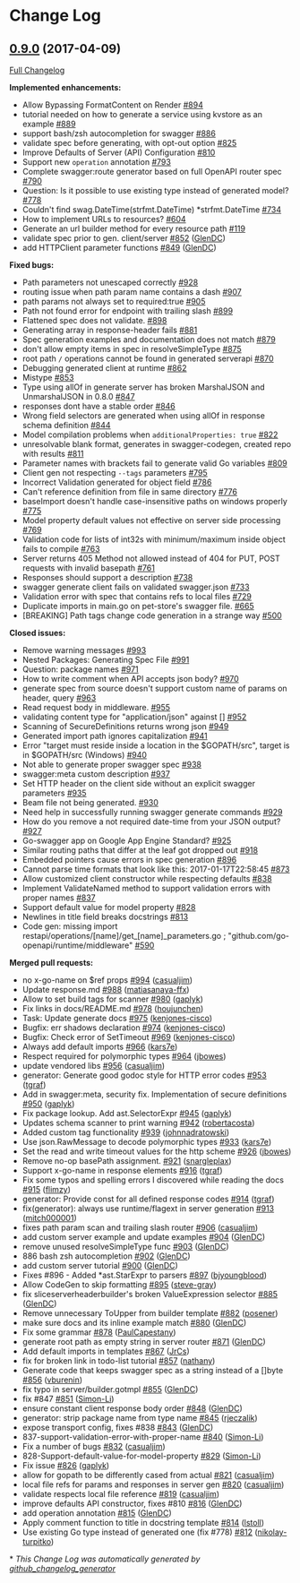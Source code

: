 # Change Log

## [0.9.0](https://github.com/istforks/go-swagger/tree/0.9.0) (2017-04-09)
[Full Changelog](https://github.com/istforks/go-swagger/compare/0.8.0...0.9.0)

**Implemented enhancements:**

- Allow Bypassing FormatContent on Render [\#894](https://github.com/istforks/go-swagger/issues/894)
- tutorial needed on how to generate a service using kvstore as an example [\#889](https://github.com/istforks/go-swagger/issues/889)
- support bash/zsh autocompletion for swagger [\#886](https://github.com/istforks/go-swagger/issues/886)
- validate spec before generating, with opt-out option [\#825](https://github.com/istforks/go-swagger/issues/825)
- Improve Defaults of Server \(API\) Configuration [\#810](https://github.com/istforks/go-swagger/issues/810)
- Support new `operation` annotation [\#793](https://github.com/istforks/go-swagger/issues/793)
- Complete swagger:route generator based on full OpenAPI router spec [\#790](https://github.com/istforks/go-swagger/issues/790)
- Question: Is it possible to use existing type instead of generated model? [\#778](https://github.com/istforks/go-swagger/issues/778)
- Couldn't find swag.DateTime\(strfmt.DateTime\) \*strfmt.DateTime [\#734](https://github.com/istforks/go-swagger/issues/734)
- How to implement URLs to resources? [\#604](https://github.com/istforks/go-swagger/issues/604)
- Generate an url builder method for every resource path [\#119](https://github.com/istforks/go-swagger/issues/119)
- validate spec prior to gen. client/server [\#852](https://github.com/istforks/go-swagger/pull/852) ([GlenDC](https://github.com/GlenDC))
- add HTTPClient parameter functions [\#849](https://github.com/istforks/go-swagger/pull/849) ([GlenDC](https://github.com/GlenDC))

**Fixed bugs:**

- Path parameters not unescaped correctly [\#928](https://github.com/istforks/go-swagger/issues/928)
- routing issue when path param name contains a dash [\#907](https://github.com/istforks/go-swagger/issues/907)
- path params not always set to required:true [\#905](https://github.com/istforks/go-swagger/issues/905)
- Path not found error for endpoint with trailing slash [\#899](https://github.com/istforks/go-swagger/issues/899)
- Flattened spec does not validate. [\#898](https://github.com/istforks/go-swagger/issues/898)
- Generating array in response-header fails [\#881](https://github.com/istforks/go-swagger/issues/881)
- Spec generation examples and documentation does not match [\#879](https://github.com/istforks/go-swagger/issues/879)
- don't allow empty items in spec in resolveSimpleType [\#875](https://github.com/istforks/go-swagger/issues/875)
- root path `/` operations cannot be found in generated serverapi [\#870](https://github.com/istforks/go-swagger/issues/870)
- Debugging generated client at runtime [\#862](https://github.com/istforks/go-swagger/issues/862)
- Mistype [\#853](https://github.com/istforks/go-swagger/issues/853)
- Type using allOf in generate server has broken MarshalJSON and UnmarshalJSON in 0.8.0 [\#847](https://github.com/istforks/go-swagger/issues/847)
- responses dont have a stable order [\#846](https://github.com/istforks/go-swagger/issues/846)
- Wrong field selectors are generated when using allOf in response schema definition [\#844](https://github.com/istforks/go-swagger/issues/844)
- Model compilation problems when `additionalProperties: true` [\#822](https://github.com/istforks/go-swagger/issues/822)
- unresolvable blank format, generates in swagger-codegen, created repo with results [\#811](https://github.com/istforks/go-swagger/issues/811)
- Parameter names with brackets fail to generate valid Go variables [\#809](https://github.com/istforks/go-swagger/issues/809)
- Client gen not respecting `--tags` parameters [\#795](https://github.com/istforks/go-swagger/issues/795)
- Incorrect Validation generated for object field [\#786](https://github.com/istforks/go-swagger/issues/786)
- Can't reference definition from file in same directory [\#776](https://github.com/istforks/go-swagger/issues/776)
- baseImport doesn't handle case-insensitive paths on windows properly [\#775](https://github.com/istforks/go-swagger/issues/775)
- Model property default values not effective on server side processing [\#769](https://github.com/istforks/go-swagger/issues/769)
- Validation code for lists of int32s with minimum/maximum inside object fails to compile [\#763](https://github.com/istforks/go-swagger/issues/763)
- Server returns 405 Method not allowed instead of 404 for PUT, POST requests with invalid basepath [\#761](https://github.com/istforks/go-swagger/issues/761)
- Responses should support a description [\#738](https://github.com/istforks/go-swagger/issues/738)
- swagger generate client fails on validated swagger.json [\#733](https://github.com/istforks/go-swagger/issues/733)
- Validation error with spec that contains refs to local files [\#729](https://github.com/istforks/go-swagger/issues/729)
- Duplicate imports in main.go on pet-store's swagger file. [\#665](https://github.com/istforks/go-swagger/issues/665)
- \[BREAKING\] Path tags change code generation in a strange way [\#500](https://github.com/istforks/go-swagger/issues/500)

**Closed issues:**

- Remove warning messages [\#993](https://github.com/istforks/go-swagger/issues/993)
- Nested Packages: Generating Spec File [\#991](https://github.com/istforks/go-swagger/issues/991)
- Question: package names [\#971](https://github.com/istforks/go-swagger/issues/971)
- How to write comment when API accepts json body? [\#970](https://github.com/istforks/go-swagger/issues/970)
- generate spec from source doesn't support custom name of params on header, query [\#963](https://github.com/istforks/go-swagger/issues/963)
- Read request body in middleware. [\#955](https://github.com/istforks/go-swagger/issues/955)
- validating content type for "application/json" against \[\] [\#952](https://github.com/istforks/go-swagger/issues/952)
- Scanning of SecureDefinitions returns wrong json   [\#949](https://github.com/istforks/go-swagger/issues/949)
- Generated import path ignores capitalization [\#941](https://github.com/istforks/go-swagger/issues/941)
- Error "target must reside inside a location in the $GOPATH/src", target is in $GOPATH/src \(Windows\) [\#940](https://github.com/istforks/go-swagger/issues/940)
- Not able to generate proper swagger spec [\#938](https://github.com/istforks/go-swagger/issues/938)
- swagger:meta custom description [\#937](https://github.com/istforks/go-swagger/issues/937)
- Set HTTP header on the client side without an explicit swagger parameters [\#935](https://github.com/istforks/go-swagger/issues/935)
- Beam file not being generated. [\#930](https://github.com/istforks/go-swagger/issues/930)
- Need help in successfully running swagger generate commands [\#929](https://github.com/istforks/go-swagger/issues/929)
- How do you remove a not required date-time from your JSON output? [\#927](https://github.com/istforks/go-swagger/issues/927)
- Go-swagger app on Google App Engine Standard? [\#925](https://github.com/istforks/go-swagger/issues/925)
- Similar routing paths that differ at the leaf got dropped out  [\#918](https://github.com/istforks/go-swagger/issues/918)
- Embedded pointers cause errors in spec generation [\#896](https://github.com/istforks/go-swagger/issues/896)
- Cannot parse time formats that look like this: 2017-01-17T22:58:45 [\#873](https://github.com/istforks/go-swagger/issues/873)
- Allow customized client constructor while respecting defaults [\#838](https://github.com/istforks/go-swagger/issues/838)
- Implement ValidateNamed method to support validation errors with proper names [\#837](https://github.com/istforks/go-swagger/issues/837)
- Support default value for model property [\#828](https://github.com/istforks/go-swagger/issues/828)
- Newlines in title field breaks docstrings [\#813](https://github.com/istforks/go-swagger/issues/813)
- Code gen: missing import restapi/operations/\[name\]/get\_\[name\]\_parameters.go ; "github.com/go-openapi/runtime/middleware" [\#590](https://github.com/istforks/go-swagger/issues/590)

**Merged pull requests:**

- no x-go-name on $ref props [\#994](https://github.com/istforks/go-swagger/pull/994) ([casualjim](https://github.com/casualjim))
- Update response.md [\#988](https://github.com/istforks/go-swagger/pull/988) ([matiasanaya-ffx](https://github.com/matiasanaya-ffx))
- Allow to set build tags for scanner [\#980](https://github.com/istforks/go-swagger/pull/980) ([gaplyk](https://github.com/gaplyk))
- Fix links in docs/README.md [\#978](https://github.com/istforks/go-swagger/pull/978) ([houjunchen](https://github.com/houjunchen))
- Task: Update generate docs [\#975](https://github.com/istforks/go-swagger/pull/975) ([kenjones-cisco](https://github.com/kenjones-cisco))
- Bugfix: err shadows declaration [\#974](https://github.com/istforks/go-swagger/pull/974) ([kenjones-cisco](https://github.com/kenjones-cisco))
- Bugfix: Check error of SetTimeout [\#969](https://github.com/istforks/go-swagger/pull/969) ([kenjones-cisco](https://github.com/kenjones-cisco))
- Always add default imports [\#966](https://github.com/istforks/go-swagger/pull/966) ([kars7e](https://github.com/kars7e))
- Respect required for polymorphic types [\#964](https://github.com/istforks/go-swagger/pull/964) ([jbowes](https://github.com/jbowes))
- update vendored libs [\#956](https://github.com/istforks/go-swagger/pull/956) ([casualjim](https://github.com/casualjim))
- generator: Generate good godoc style for HTTP error codes [\#953](https://github.com/istforks/go-swagger/pull/953) ([tgraf](https://github.com/tgraf))
- Add  in swagger:meta, security fix. Implementation of secure definitions [\#950](https://github.com/istforks/go-swagger/pull/950) ([gaplyk](https://github.com/gaplyk))
- Fix package lookup. Add ast.SelectorExpr [\#945](https://github.com/istforks/go-swagger/pull/945) ([gaplyk](https://github.com/gaplyk))
- Updates schema scanner to print warning [\#942](https://github.com/istforks/go-swagger/pull/942) ([robertacosta](https://github.com/robertacosta))
- Added custom tag functionality [\#939](https://github.com/istforks/go-swagger/pull/939) ([johnnadratowski](https://github.com/johnnadratowski))
- Use json.RawMessage to decode polymorphic types [\#933](https://github.com/istforks/go-swagger/pull/933) ([kars7e](https://github.com/kars7e))
- Set the read and write timeout values for the http scheme [\#926](https://github.com/istforks/go-swagger/pull/926) ([jbowes](https://github.com/jbowes))
- Remove no-op basePath assignment. [\#921](https://github.com/istforks/go-swagger/pull/921) ([snargleplax](https://github.com/snargleplax))
- Support x-go-name in response elements [\#916](https://github.com/istforks/go-swagger/pull/916) ([tgraf](https://github.com/tgraf))
- Fix some typos and spelling errors I discovered while reading the docs [\#915](https://github.com/istforks/go-swagger/pull/915) ([flimzy](https://github.com/flimzy))
- generator: Provide const for all defined response codes [\#914](https://github.com/istforks/go-swagger/pull/914) ([tgraf](https://github.com/tgraf))
- fix\(generator\): always use runtime/flagext in server generation [\#913](https://github.com/istforks/go-swagger/pull/913) ([mitch000001](https://github.com/mitch000001))
- fixes path param scan and trailing slash router [\#906](https://github.com/istforks/go-swagger/pull/906) ([casualjim](https://github.com/casualjim))
- add custom server example and update examples [\#904](https://github.com/istforks/go-swagger/pull/904) ([GlenDC](https://github.com/GlenDC))
- remove unused resolveSimpleType func [\#903](https://github.com/istforks/go-swagger/pull/903) ([GlenDC](https://github.com/GlenDC))
- 886 bash zsh autocompletion [\#902](https://github.com/istforks/go-swagger/pull/902) ([GlenDC](https://github.com/GlenDC))
- add custom server tutorial [\#900](https://github.com/istforks/go-swagger/pull/900) ([GlenDC](https://github.com/GlenDC))
- Fixes \#896 - Added \*ast.StarExpr to parsers [\#897](https://github.com/istforks/go-swagger/pull/897) ([bjyoungblood](https://github.com/bjyoungblood))
- Allow CodeGen to skip formatting [\#895](https://github.com/istforks/go-swagger/pull/895) ([steve-gray](https://github.com/steve-gray))
- fix sliceserverheaderbuilder's broken ValueExpression selector [\#885](https://github.com/istforks/go-swagger/pull/885) ([GlenDC](https://github.com/GlenDC))
- Remove unnecessary ToUpper from builder template [\#882](https://github.com/istforks/go-swagger/pull/882) ([posener](https://github.com/posener))
- make sure docs and its inline example match [\#880](https://github.com/istforks/go-swagger/pull/880) ([GlenDC](https://github.com/GlenDC))
- Fix some grammar [\#878](https://github.com/istforks/go-swagger/pull/878) ([PaulCapestany](https://github.com/PaulCapestany))
- generate root path as empty string in server router [\#871](https://github.com/istforks/go-swagger/pull/871) ([GlenDC](https://github.com/GlenDC))
- Add default imports in templates [\#867](https://github.com/istforks/go-swagger/pull/867) ([JrCs](https://github.com/JrCs))
- fix for broken link in todo-list tutorial [\#857](https://github.com/istforks/go-swagger/pull/857) ([nathany](https://github.com/nathany))
- Generate code that keeps swagger spec as a string instead of a \[\]byte [\#856](https://github.com/istforks/go-swagger/pull/856) ([vburenin](https://github.com/vburenin))
- fix typo in server/builder.gotmpl [\#855](https://github.com/istforks/go-swagger/pull/855) ([GlenDC](https://github.com/GlenDC))
- fix \#847 [\#851](https://github.com/istforks/go-swagger/pull/851) ([Simon-Li](https://github.com/Simon-Li))
- ensure constant client response body order [\#848](https://github.com/istforks/go-swagger/pull/848) ([GlenDC](https://github.com/GlenDC))
- generator: strip package name from type name [\#845](https://github.com/istforks/go-swagger/pull/845) ([rjeczalik](https://github.com/rjeczalik))
- expose transport config, fixes \#838 [\#843](https://github.com/istforks/go-swagger/pull/843) ([GlenDC](https://github.com/GlenDC))
- 837-support-validation-error-with-proper-name [\#840](https://github.com/istforks/go-swagger/pull/840) ([Simon-Li](https://github.com/Simon-Li))
- Fix a number of bugs [\#832](https://github.com/istforks/go-swagger/pull/832) ([casualjim](https://github.com/casualjim))
- 828-Support-default-value-for-model-property [\#829](https://github.com/istforks/go-swagger/pull/829) ([Simon-Li](https://github.com/Simon-Li))
- Fix issue [\#826](https://github.com/istforks/go-swagger/pull/826) ([gaplyk](https://github.com/gaplyk))
- allow for gopath to be differently cased from actual [\#821](https://github.com/istforks/go-swagger/pull/821) ([casualjim](https://github.com/casualjim))
- local file refs for params and responses in server gen [\#820](https://github.com/istforks/go-swagger/pull/820) ([casualjim](https://github.com/casualjim))
- validate respects local file reference [\#819](https://github.com/istforks/go-swagger/pull/819) ([casualjim](https://github.com/casualjim))
- improve defaults API constructor, fixes \#810 [\#816](https://github.com/istforks/go-swagger/pull/816) ([GlenDC](https://github.com/GlenDC))
- add operation annotation [\#815](https://github.com/istforks/go-swagger/pull/815) ([GlenDC](https://github.com/GlenDC))
- Apply comment function to title in docstring template [\#814](https://github.com/istforks/go-swagger/pull/814) ([lstoll](https://github.com/lstoll))
- Use existing Go type instead of generated one \(fix \#778\) [\#812](https://github.com/istforks/go-swagger/pull/812) ([nikolay-turpitko](https://github.com/nikolay-turpitko))

\* *This Change Log was automatically generated by [github_changelog_generator](https://github.com/skywinder/Github-Changelog-Generator)*
